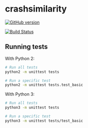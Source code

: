 # crashsimilarity

[![GitHub version](https://badge.fury.io/gh/marco-c%2Fcrashsimilarity.svg)](https://badge.fury.io/gh/marco-c%2Fcrashsimilarity)

[![Build Status](https://travis-ci.org/marco-c/crashsimilarity.svg?branch=master)](https://travis-ci.org/marco-c/crashsimilarity)

## Running tests

With Python 2:
```sh
# Run all tests
python2 -m unittest tests

# Run a specific test
python2 -m unittest tests.test_basic
```

With Python 3:
```sh
# Run all tests
python3 -m unittest tests

# Run a specific test
python3 -m unittest tests/test_basic
```
